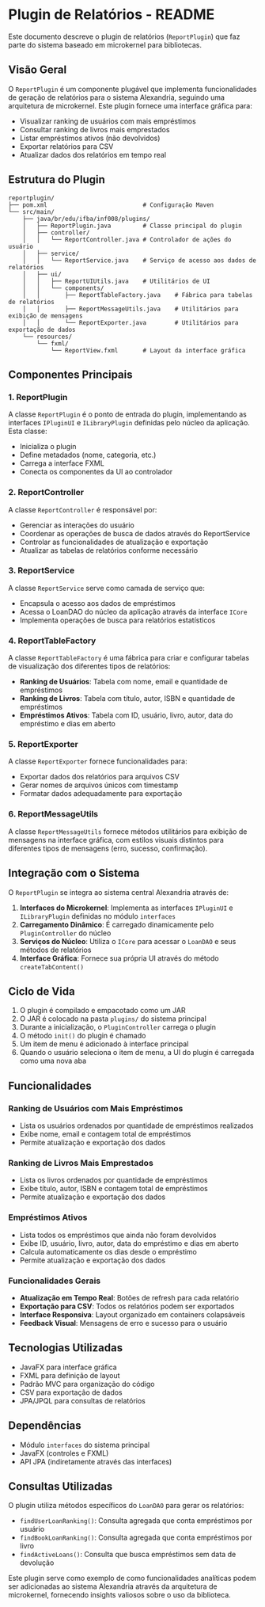 # Plugin de Relatórios - README

Este documento descreve o plugin de relatórios (`ReportPlugin`) que faz parte do sistema baseado em microkernel para bibliotecas.

## Visão Geral

O `ReportPlugin` é um componente plugável que implementa funcionalidades de geração de relatórios para o sistema Alexandria, seguindo uma arquitetura de microkernel. Este plugin fornece uma interface gráfica para:

- Visualizar ranking de usuários com mais empréstimos
- Consultar ranking de livros mais emprestados
- Listar empréstimos ativos (não devolvidos)
- Exportar relatórios para CSV
- Atualizar dados dos relatórios em tempo real

## Estrutura do Plugin

```
reportplugin/
├── pom.xml                           # Configuração Maven
└── src/main/
    ├── java/br/edu/ifba/inf008/plugins/
    │   ├── ReportPlugin.java         # Classe principal do plugin
    │   ├── controller/
    │   │   └── ReportController.java # Controlador de ações do usuário
    │   ├── service/
    │   │   └── ReportService.java    # Serviço de acesso aos dados de relatórios
    │   ├── ui/
    │   │   ├── ReportUIUtils.java    # Utilitários de UI
    │   │   └── components/
    │   │       ├── ReportTableFactory.java    # Fábrica para tabelas de relatórios
    │   │       ├── ReportMessageUtils.java    # Utilitários para exibição de mensagens
    │   │       └── ReportExporter.java        # Utilitários para exportação de dados
    └── resources/
        └── fxml/
            └── ReportView.fxml       # Layout da interface gráfica
```

## Componentes Principais

### 1. ReportPlugin

A classe `ReportPlugin` é o ponto de entrada do plugin, implementando as interfaces `IPluginUI` e `ILibraryPlugin` definidas pelo núcleo da aplicação. Esta classe:

- Inicializa o plugin
- Define metadados (nome, categoria, etc.)
- Carrega a interface FXML
- Conecta os componentes da UI ao controlador

### 2. ReportController

A classe `ReportController` é responsável por:

- Gerenciar as interações do usuário
- Coordenar as operações de busca de dados através do ReportService
- Controlar as funcionalidades de atualização e exportação
- Atualizar as tabelas de relatórios conforme necessário

### 3. ReportService

A classe `ReportService` serve como camada de serviço que:

- Encapsula o acesso aos dados de empréstimos
- Acessa o LoanDAO do núcleo da aplicação através da interface `ICore`
- Implementa operações de busca para relatórios estatísticos

### 4. ReportTableFactory

A classe `ReportTableFactory` é uma fábrica para criar e configurar tabelas de visualização dos diferentes tipos de relatórios:

- **Ranking de Usuários**: Tabela com nome, email e quantidade de empréstimos
- **Ranking de Livros**: Tabela com título, autor, ISBN e quantidade de empréstimos
- **Empréstimos Ativos**: Tabela com ID, usuário, livro, autor, data do empréstimo e dias em aberto

### 5. ReportExporter

A classe `ReportExporter` fornece funcionalidades para:

- Exportar dados dos relatórios para arquivos CSV
- Gerar nomes de arquivos únicos com timestamp
- Formatar dados adequadamente para exportação

### 6. ReportMessageUtils

A classe `ReportMessageUtils` fornece métodos utilitários para exibição de mensagens na interface gráfica, com estilos visuais distintos para diferentes tipos de mensagens (erro, sucesso, confirmação).

## Integração com o Sistema

O `ReportPlugin` se integra ao sistema central Alexandria através de:

1. **Interfaces do Microkernel**: Implementa as interfaces `IPluginUI` e `ILibraryPlugin` definidas no módulo `interfaces`
2. **Carregamento Dinâmico**: É carregado dinamicamente pelo `PluginController` do núcleo
3. **Serviços do Núcleo**: Utiliza o `ICore` para acessar o `LoanDAO` e seus métodos de relatórios
4. **Interface Gráfica**: Fornece sua própria UI através do método `createTabContent()`

## Ciclo de Vida

1. O plugin é compilado e empacotado como um JAR
2. O JAR é colocado na pasta `plugins/` do sistema principal
3. Durante a inicialização, o `PluginController` carrega o plugin
4. O método `init()` do plugin é chamado
5. Um item de menu é adicionado à interface principal
6. Quando o usuário seleciona o item de menu, a UI do plugin é carregada como uma nova aba

## Funcionalidades

### Ranking de Usuários com Mais Empréstimos
- Lista os usuários ordenados por quantidade de empréstimos realizados
- Exibe nome, email e contagem total de empréstimos
- Permite atualização e exportação dos dados

### Ranking de Livros Mais Emprestados
- Lista os livros ordenados por quantidade de empréstimos
- Exibe título, autor, ISBN e contagem total de empréstimos
- Permite atualização e exportação dos dados

### Empréstimos Ativos
- Lista todos os empréstimos que ainda não foram devolvidos
- Exibe ID, usuário, livro, autor, data do empréstimo e dias em aberto
- Calcula automaticamente os dias desde o empréstimo
- Permite atualização e exportação dos dados

### Funcionalidades Gerais
- **Atualização em Tempo Real**: Botões de refresh para cada relatório
- **Exportação para CSV**: Todos os relatórios podem ser exportados
- **Interface Responsiva**: Layout organizado em containers colapsáveis
- **Feedback Visual**: Mensagens de erro e sucesso para o usuário

## Tecnologias Utilizadas

- JavaFX para interface gráfica
- FXML para definição de layout
- Padrão MVC para organização do código
- CSV para exportação de dados
- JPA/JPQL para consultas de relatórios

## Dependências

- Módulo `interfaces` do sistema principal
- JavaFX (controles e FXML)
- API JPA (indiretamente através das interfaces)

## Consultas Utilizadas

O plugin utiliza métodos específicos do `LoanDAO` para gerar os relatórios:

- `findUserLoanRanking()`: Consulta agregada que conta empréstimos por usuário
- `findBookLoanRanking()`: Consulta agregada que conta empréstimos por livro
- `findActiveLoans()`: Consulta que busca empréstimos sem data de devolução

Este plugin serve como exemplo de como funcionalidades analíticas podem ser adicionadas ao sistema Alexandria através da arquitetura de microkernel, fornecendo insights valiosos sobre o uso da biblioteca.
